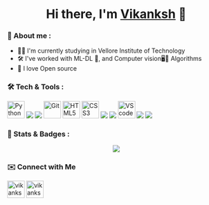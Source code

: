 <h1 align="center">
Hi there, I'm <a href="https://github.com/vikanksh15" target="_blank" rel="noreferrer">Vikanksh</a> 👋
</h1>

<h3>🔎 About me :</h3>

- 👨‍🎓 I'm currently studying in Vellore Institute of Technology
- 🛠️ I've worked with ML-DL 🤖, and Computer vision🖥️👀 Algorithms
- 💖 I love Open source
<!-- 💬 Ask me about **[topic](add link here)**-->
<!--add fact here ⚡ Fun Fact:.--> 



<h3>🛠 Tech & Tools :</h3>

<p>    
  <!-- Python -->
  <img src="https://img.icons8.com/color/344/python--v1.png" alt="Python" width="40" height="40"/>
  
  <!-- NumPy -->
  <img src="https://img.icons8.com/color/48/000000/numpy.png"/>
  
  <!-- OpenCV -->
  <img src="https://img.icons8.com/fluency/48/000000/opencv.png"/>
  
  <!--Git-->
  <img src="https://img.icons8.com/color/344/git.png" alt="Git" width="40" height="40"/>
    
  <!--html-->
  <img src="https://img.icons8.com/color/344/html-5--v1.png" alt="HTML5" width="40" height="40"/>
    
  <!--css-->
  <img src="https://img.icons8.com/color/344/css3.png" alt="CSS3" width="40" height="40"/>
  
  <!--Bootstrap-->
  <img src="https://img.icons8.com/color/48/000000/bootstrap.png"/>
  
  <!--JavaScript-->
  <img src="https://img.icons8.com/color/48/000000/javascript--v2.png"/>
  
  <!-- VS Code-->
  <img src="https://img.icons8.com/fluent/48/000000/visual-studio-code-2019.png" alt="VS code" width="40" height="40"/>
  
  <!--Anaconda-->
  <img src="https://img.icons8.com/fluency/40/000000/anaconda--v2.png"/>
  
  <!--Jupyter notebook-->
  <img src="https://img.icons8.com/fluency/48/000000/jupyter.png"/>
</p>


<h3>🎈 Stats & Badges :</h3>

<p align="center">
  <!--[GitHub Streak]--> <!--<img src="http://github-readme-streak-stats.herokuapp.com?user=vikanksh15&theme=merko&hide_border=true&date_format=%5BY%20%5DM%20j"/>
  <!--[@vikanksh15's Holopin board]--> <img src="https://holopin.me/vikanksh15"/>
  </p>

<h3>✉️  Connect with Me</h3>
<p>
 <a href="https://twitter.com/VikankshGautam" ><img align="center" src="https://img.icons8.com/color/48/000000/twitter--v1.png" alt="vikankshgautam" height="40" width="40"/></a>
 <a href="https://in.linkedin.com/in/vikanksh-gautam" ><img align="center" src="https://img.icons8.com/color/344/linkedin-circled--v1.png" alt="vikankshgautam" height="40" width="40"/></a> 
</p>
